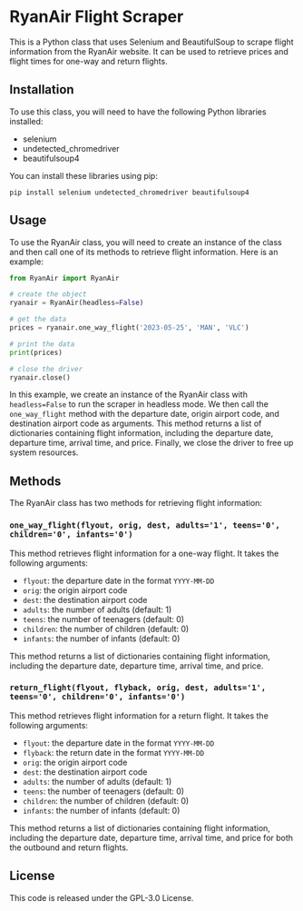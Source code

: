 # RyanAir Flight Scraper

This is a Python class that uses Selenium and BeautifulSoup to scrape flight information from the RyanAir website. It can be used to retrieve prices and flight times for one-way and return flights.

## Installation

To use this class, you will need to have the following Python libraries installed:

- selenium
- undetected_chromedriver
- beautifulsoup4

You can install these libraries using pip:

```
pip install selenium undetected_chromedriver beautifulsoup4
```

## Usage

To use the RyanAir class, you will need to create an instance of the class and then call one of its methods to retrieve flight information. Here is an example:

```python
from RyanAir import RyanAir

# create the object
ryanair = RyanAir(headless=False)

# get the data
prices = ryanair.one_way_flight('2023-05-25', 'MAN', 'VLC')

# print the data
print(prices)

# close the driver
ryanair.close()
```

In this example, we create an instance of the RyanAir class with `headless=False` to run the scraper in headless mode. We then call the `one_way_flight` method with the departure date, origin airport code, and destination airport code as arguments. This method returns a list of dictionaries containing flight information, including the departure date, departure time, arrival time, and price. Finally, we close the driver to free up system resources.

## Methods

The RyanAir class has two methods for retrieving flight information:

### `one_way_flight(flyout, orig, dest, adults='1', teens='0', children='0', infants='0')`

This method retrieves flight information for a one-way flight. It takes the following arguments:

- `flyout`: the departure date in the format `YYYY-MM-DD`
- `orig`: the origin airport code
- `dest`: the destination airport code
- `adults`: the number of adults (default: 1)
- `teens`: the number of teenagers (default: 0)
- `children`: the number of children (default: 0)
- `infants`: the number of infants (default: 0)

This method returns a list of dictionaries containing flight information, including the departure date, departure time, arrival time, and price.

### `return_flight(flyout, flyback, orig, dest, adults='1', teens='0', children='0', infants='0')`

This method retrieves flight information for a return flight. It takes the following arguments:

- `flyout`: the departure date in the format `YYYY-MM-DD`
- `flyback`: the return date in the format `YYYY-MM-DD`
- `orig`: the origin airport code
- `dest`: the destination airport code
- `adults`: the number of adults (default: 1)
- `teens`: the number of teenagers (default: 0)
- `children`: the number of children (default: 0)
- `infants`: the number of infants (default: 0)

This method returns a list of dictionaries containing flight information, including the departure date, departure time, arrival time, and price for both the outbound and return flights.

## License

This code is released under the GPL-3.0 License.
